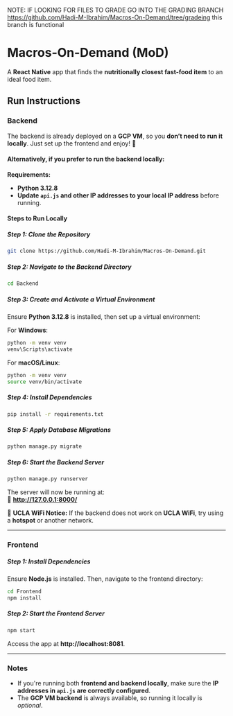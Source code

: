 NOTE: IF LOOKING FOR FILES TO GRADE GO INTO THE GRADING BRANCH https://github.com/Hadi-M-Ibrahim/Macros-On-Demand/tree/gradeing
this branch is functional

# Macros-On-Demand (MoD)

A **React Native** app that finds the **nutritionally closest fast-food item** to an ideal food item.

## Run Instructions

### Backend

The backend is already deployed on a **GCP VM**, so you **don’t need to run it locally**. Just set up the frontend and enjoy! 🎉

#### Alternatively, if you prefer to run the backend locally:

**Requirements:**

- **Python 3.12.8**
- **Update `api.js` and other IP addresses to your local IP address** before running.

#### Steps to Run Locally

##### Step 1: Clone the Repository

```sh
git clone https://github.com/Hadi-M-Ibrahim/Macros-On-Demand.git
```

##### Step 2: Navigate to the Backend Directory

```sh
cd Backend
```

##### Step 3: Create and Activate a Virtual Environment

Ensure **Python 3.12.8** is installed, then set up a virtual environment:

For **Windows**:

```sh
python -m venv venv
venv\Scripts\activate
```

For **macOS/Linux**:

```sh
python -m venv venv
source venv/bin/activate
```

##### Step 4: Install Dependencies

```sh
pip install -r requirements.txt
```

##### Step 5: Apply Database Migrations

```sh
python manage.py migrate
```

##### Step 6: Start the Backend Server

```sh
python manage.py runserver
```

The server will now be running at:  
🔗 **http://127.0.0.1:8000/**

🚨 **UCLA WiFi Notice:** If the backend does not work on **UCLA WiFi**, try using a **hotspot** or another network.

---

### Frontend

##### Step 1: Install Dependencies

Ensure **Node.js** is installed. Then, navigate to the frontend directory:

```sh
cd Frontend
npm install
```

##### Step 2: Start the Frontend Server

```sh
npm start
```

Access the app at **http://localhost:8081**.

---

### Notes

- If you're running both **frontend and backend locally**, make sure the **IP addresses in `api.js` are correctly configured**.
- The **GCP VM backend** is always available, so running it locally is _optional_.
